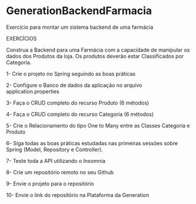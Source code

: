 # GenerationBackendFarmacia
Exercício para montar um sistema backend de uma farmácia 

EXERCÍCIOS

Construa a Backend para uma Farmácia com a capacidade de manipular os dados dos Produtos da loja. Os produtos deverão estar Classificados por Categoria.

1- Crie o projeto no Spring seguindo as boas práticas

2- Configure o Banco de dados da aplicação no arquivo application.properties

3- Faça o CRUD completo do recurso Produto (6 métodos)

4- Faça o CRUD completo do recurso Categoria (6 métodos)

5- Crie o Relacionamento do tipo One to Many entre as Classes Categoria e Produto

6- Siga todas as boas práticas estudadas nas primeiras sessões sobre Spring (Model, Repository e Controller).

7- Teste toda a API utilizando o Insomnia

8- Crie um repositório remoto no seu Github

9- Envie o projeto para o repositório

10- Envie o link do repositório na Plataforma da Generation
